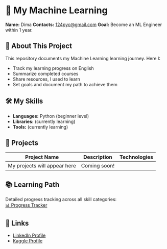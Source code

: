 # 🚀 My Machine Learning 

**Name:** Dima
**Contacts:** 124pyc@gmail.com 
**Goal:** Become an ML Engineer within 1 year.  

## 📌 About This Project
This repository documents my Machine Learning learning journey. Here I:
- Track my learning progress on English
- Summarize completed courses
- Share resources, I used to learn
- Set goals and document my path to achieve them

## 🛠️ My Skills
- **Languages:** Python (beginner level)
- **Libraries:** (currently learning)
- **Tools:** (currently learning)

## 📂 Projects
| Project Name           | Description                      | Technologies       |
|-----------------------|----------------------------------|--------------------|
| My projects will appear here | Coming soon! |

## 📚 Learning Path
Detailed progress tracking across all skill categories:  
[📊 Progress Tracker](progress.md) 

## 🔗 Links
- [LinkedIn Profile](...)  
- [Kaggle Profile](...)  
